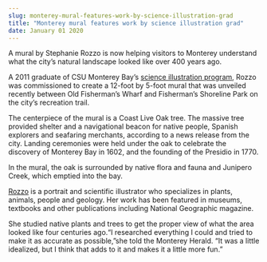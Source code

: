 ```yaml
---
slug: monterey-mural-features-work-by-science-illustration-grad
title: "Monterey mural features work by science illustration grad"
date: January 01 2020
---
```


 
<p>
  A mural by Stephanie Rozzo is now helping visitors to Monterey understand what
  the city’s natural landscape looked like over 400 years ago.
</p>
<p>
  A 2011 graduate of CSU Monterey Bay’s
  <a href="https://scienceillustration.org/">science illustration program</a>,
  Rozzo was commissioned to create a 12&#45;foot by 5&#45;foot mural that was
  unveiled recently between Old Fisherman’s Wharf and Fisherman’s Shoreline Park
  on the city’s recreation trail.
</p>
<p>
  The centerpiece of the mural is a Coast Live Oak tree. The massive tree
  provided shelter and a navigational beacon for native people, Spanish
  explorers and seafaring merchants, according to a news release from the city.
  Landing ceremonies were held under the oak to celebrate the discovery of
  Monterey Bay in 1602, and the founding of the Presidio in 1770.
</p>
<p>
  In the mural, the oak is surrounded by native flora and fauna and Junipero
  Creek, which emptied into the bay.
</p>
<p>
  <a href="https://www.stephanierozzo.com/">Rozzo</a> is a portrait and
  scientific illustrator who specializes in plants, animals, people and geology.
  Her work has been featured in museums, textbooks and other publications
  including National Geographic magazine.
</p>
<p>
  She studied native plants and trees to get the proper view of what the area
  looked like four centuries ago.“I researched everything I could and tried to
  make it as accurate as possible,”she told the Monterey Herald. “It was a
  little idealized, but I think that adds to it and makes it a little more fun.”
</p>
 
